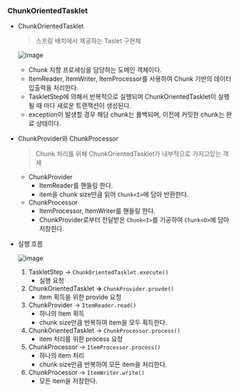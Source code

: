 ### ChunkOrientedTasklet

- ChunkOrientedTasklet

  > 스프링 배치에서 제공하는 Taslet 구현체
  >

  ![image](https://github.com/ulimy/study/assets/18046394/993d70fb-933f-4db4-8d03-8ed482eb7709)

    - Chunk 지향 프로세싱을 담당하는 도메인 객체이다.
    - ItemReader, ItemWriter, ItemProcessor를 사용하여 Chunk 기반의 데이터 입출력을 처리한다.
    - TaskletStep에 의해서 반복적으로 실행되며 ChunkOrientedTasklet이 실행될 때 마다 새로운 트랜잭션이 생성된다.
    - exception이 발생할 경우 해당 chunk는 롤백되며, 이전에 커밋한 chunk는 완료 상태이다.


- ChunkProvider와 ChunkProcessor

  > Chunk 처리를 위해 ChunkOrientedTasklet가 내부적으로 가지고있는 객체
  >
    - ChunkProvider
        - ItemReader를 핸들링 한다.
        - item을 chunk size만큼 읽어 `Chunk<I>`에 담아 반환한다.
    - ChunkProcessor
        - ItemProcessor, ItemWriter를 핸들링 한다.
        - ChunkProvider로부터 전달받은 `Chunk<I>`를 가공하여 `Chunk<O>`에 담아 저장한다.


- 실행 흐름

  ![image](https://github.com/ulimy/study/assets/18046394/d029c708-80e1-4323-aa5a-6b89fcf2632b)

    1. TaskletStep → `ChunkOrientedTasklet.execute()`
        - 실행 요청
    2. ChunkOrientedTasklet **→** `ChunkProvider.provde()`
        - item 획득을 위한 provide 요청
    3. ChunkProvider → `ItemReader.read()`
        - 하나의 Item 획득
        - chunk size만큼 반복하여 item을 모두 획득한다.
    4. ChunkOrientedTasklet → `ChunkProcessor.process()`
        - item 처리를 위한 process 요청
    5. ChunkProcessor → `ItemProcessor.process()`
        - 하나의 item 처리
        - chunk size만큼 반복하여 모든 item을 처리한다.
    6. ChunkProcessor → `ItemWriter.write()`
        - 모든 item을 저장한다.
